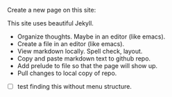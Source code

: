 Create a new page on this site:

This site uses beautiful Jekyll.

- Organize thoughts. Maybe in an editor (like emacs).
- Create a file in an editor (like emacs).
- View markdown locally. Spell check, layout.
- Copy and paste markdown text to github repo.
- Add prelude to file so that the page will show up.
- Pull changes to local copy of repo.
- [ ] test finding this without menu structure.
